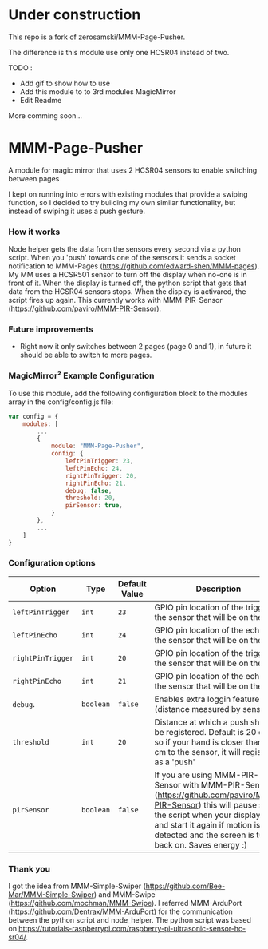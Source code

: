 # Under construction

This repo is a fork of zerosamski/MMM-Page-Pusher.

The difference is this module use only one HCSR04 instead of two.

TODO :

* Add gif to show how to use
* Add this module to to 3rd modules MagicMirror
* Edit Readme

More comming soon...

# MMM-Page-Pusher
A module for magic mirror that uses 2 HCSR04 sensors to enable switching between pages

I kept on running into errors with existing modules that provide a swiping function, so I decided to try building my own similar functionality, but instead of swiping it uses a push gesture. 

### How it works
Node helper gets the data from the sensors every second via a python script. When you 'push' towards one of the sensors it sends a socket notification to MMM-Pages (https://github.com/edward-shen/MMM-pages). My MM uses a HCSR501 sensor to turn off the display when no-one is in front of it. When the display is turned off, the python script that gets that data from the HCSR04 sensors stops. When the display is activared, the script fires up again. This currently works with MMM-PIR-Sensor (https://github.com/paviro/MMM-PIR-Sensor). 

### Future improvements
- Right now it only switches between 2 pages (page 0 and 1), in future it should be able to switch to more pages. 

### MagicMirror² Example Configuration
To use this module, add the following configuration block to the modules array in the config/config.js file:
```js
var config = {
    modules: [
        ...
        {
            module: "MMM-Page-Pusher",
            config: {
                leftPinTrigger: 23, 
                leftPinEcho: 24, 
                rightPinTrigger: 20, 
                rightPinEcho: 21, 
                debug: false, 
                threshold: 20,
                pirSensor: true,
            }
        },
        ...
    ]
}
```

### Configuration options

| Option             | Type               | Default Value            | Description |
| ------------------ | ------------------ | ------------------------ | --------- |
| `leftPinTrigger`   | `int`              | `23`                     | GPIO pin location of the trigger of the sensor that will be on the left |
| `leftPinEcho`      | `int`              | `24`                     | GPIO pin location of the echo of the sensor that will be on the left |
| `rightPinTrigger`  | `int`              | `20`                     | GPIO pin location of the trigger of the sensor that will be on the right |
| `rightPinEcho`     | `int`              | `21`                     | GPIO pin location of the echo of the sensor that will be on the left |
| `debug`.           | `boolean`          | `false`                  | Enables extra loggin feature (distance measured by sensors) |
| `threshold`        | `int`              | `20`                     | Distance at which a push should be registered. Default is 20 cm, so if your hand is closer than 20 cm to the sensor, it will register it as a 'push' |
| `pirSensor`        | `boolean`          | `false`                  | If you are using MMM-PIR-Sensor with MMM-PIR-Sensor (https://github.com/paviro/MMM-PIR-Sensor) this will pause stop the script when your display is off and start it again if motion is detected and the screen is turned back on. Saves energy :) |

### Thank you
I got the idea from MMM-Simple-Swiper (https://github.com/Bee-Mar/MMM-Simple-Swiper) and MMM-Swipe (https://github.com/mochman/MMM-Swipe). I referred MMM-ArduPort (https://github.com/Dentrax/MMM-ArduPort) for the communication between the python script and node_helper. The python script was based on https://tutorials-raspberrypi.com/raspberry-pi-ultrasonic-sensor-hc-sr04/. 
